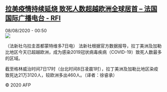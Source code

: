 <!--1596848180000-->
[拉美疫情持续延烧 致死人数超越欧洲全球居首 – 法国国际广播电台 - RFI](http://www.rfi.fr//cn/contenu/20200808-%E6%8B%89%E7%BE%8E%E7%96%AB%E6%83%85%E6%8C%81%E7%BB%AD%E5%BB%B6%E7%83%A7-%E8%87%B4%E6%AD%BB%E4%BA%BA%E6%95%B0%E8%B6%85%E8%B6%8A%E6%AC%A7%E6%B4%B2%E5%85%A8%E7%90%83%E5%B1%85%E9%A6%96)
------

<div>08/08/2020 - 00:50</div><img src="https://s.rfi.fr/media/display/78627272-d907-11ea-8a10-005056bff430/w:310/p:16x9/int0001b.200808065003.jpg"><div class="t-content__body u-clearfix"><div class="m-interstitial"></div><p>（法新社乌拉圭首都蒙特维多7日电）    法新社根据官方数据报导，拉丁美洲及加勒比地区今天已超越欧洲，成为感染2019冠状病毒疾病（COVID-19）致死人数最多的区域。</p><p>    截至格林威治时间7日17时（台北时间8日凌晨1时），拉丁美洲及加勒比地区染疫致死达21万3120人，较欧洲多出460人。（译者：徐睿承）</p><p class="t-copyright">© 2020 AFP</p>        </div>
